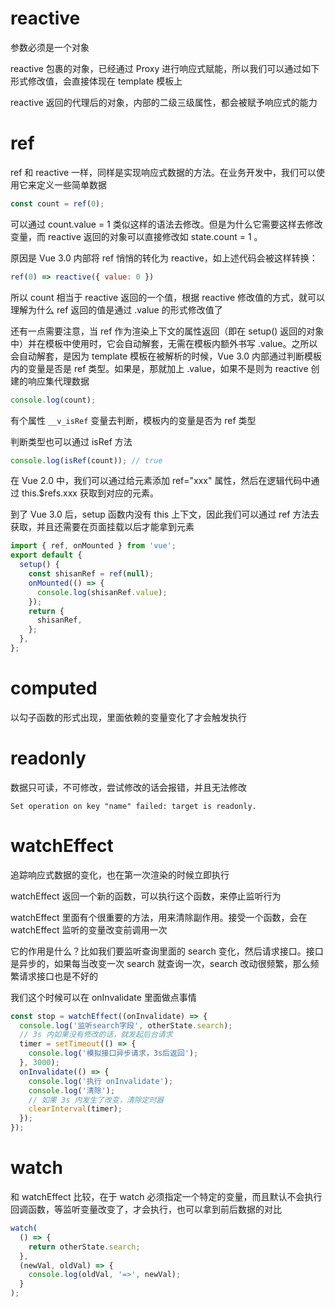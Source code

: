 # reactive

参数必须是一个对象

reactive 包裹的对象，已经通过 Proxy 进行响应式赋能，所以我们可以通过如下形式修改值，会直接体现在 template 模板上

reactive 返回的代理后的对象，内部的二级三级属性，都会被赋予响应式的能力

# ref

ref 和 reactive 一样，同样是实现响应式数据的方法。在业务开发中，我们可以使用它来定义一些简单数据

```js
const count = ref(0);
```

可以通过 count.value = 1 类似这样的语法去修改。但是为什么它需要这样去修改变量，而 reactive 返回的对象可以直接修改如 state.count = 1 。

原因是 Vue 3.0 内部将 ref 悄悄的转化为 reactive，如上述代码会被这样转换：

```js
ref(0) => reactive({ value: 0 })
```

所以 count 相当于 reactive 返回的一个值，根据 reactive 修改值的方式，就可以理解为什么 ref 返回的值是通过 .value 的形式修改值了

还有一点需要注意，当 ref 作为渲染上下文的属性返回（即在 setup() 返回的对象中）并在模板中使用时，它会自动解套，无需在模板内额外书写 .value。之所以会自动解套，是因为 template 模板在被解析的时候，Vue 3.0 内部通过判断模板内的变量是否是 ref 类型。如果是，那就加上 .value，如果不是则为 reactive 创建的响应集代理数据

```js
console.log(count);
```

有个属性 `__v_isRef` 变量去判断，模板内的变量是否为 ref 类型

判断类型也可以通过 isRef 方法

```js
console.log(isRef(count)); // true
```

在 Vue 2.0 中，我们可以通过给元素添加 ref="xxx" 属性，然后在逻辑代码中通过 this.$refs.xxx 获取到对应的元素。

到了 Vue 3.0 后，setup 函数内没有 this 上下文，因此我们可以通过 ref 方法去获取，并且还需要在页面挂载以后才能拿到元素

```js
import { ref, onMounted } from 'vue';
export default {
  setup() {
    const shisanRef = ref(null);
    onMounted(() => {
      console.log(shisanRef.value);
    });
    return {
      shisanRef,
    };
  },
};
```

# computed

以勾子函数的形式出现，里面依赖的变量变化了才会触发执行

# readonly

数据只可读，不可修改，尝试修改的话会报错，并且无法修改

```
Set operation on key "name" failed: target is readonly.
```

# watchEffect

追踪响应式数据的变化，也在第一次渲染的时候立即执行

watchEffect 返回一个新的函数，可以执行这个函数，来停止监听行为

watchEffect 里面有个很重要的方法，用来清除副作用。接受一个函数，会在 watchEffect 监听的变量改变前调用一次

它的作用是什么？比如我们要监听查询里面的 search 变化，然后请求接口。接口是异步的，如果每当改变一次 search 就查询一次，search 改动很频繁，那么频繁请求接口也是不好的

我们这个时候可以在 onInvalidate 里面做点事情

```js
const stop = watchEffect((onInvalidate) => {
  console.log('监听search字段', otherState.search);
  // 3s 内如果没有修改的话，就发起后台请求
  timer = setTimeout(() => {
    console.log('模拟接口异步请求，3s后返回');
  }, 3000);
  onInvalidate(() => {
    console.log('执行 onInvalidate');
    console.log('清除');
    // 如果 3s 内发生了改变，清除定时器
    clearInterval(timer);
  });
});
```

# watch

和 watchEffect 比较，在于 watch 必须指定一个特定的变量，而且默认不会执行回调函数，等监听变量改变了，才会执行，也可以拿到前后数据的对比

```js
watch(
  () => {
    return otherState.search;
  },
  (newVal, oldVal) => {
    console.log(oldVal, '=>', newVal);
  }
);
```
